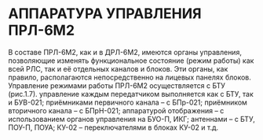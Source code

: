 # АППАРАТУРА УПРАВЛЕНИЯ ПРЛ-6М2

В составе ПРЛ-6М2, как и в ДРЛ-6М2, имеются органы управления, позволяющие изменять функциональное состояние (режим работы) как всей РЛС, так и её отдельных каналов и блоков. Эти органы, как правило, располагаются непосредственно на лицевых панелях блоков. Управление режимами работы ПРЛ-6М2 осуществляется с БТУ (рис.1.7). управление каждым передатчиком выполняется как с БТУ, так и БУВ-021; приёмниками первичного канала – с БПр-021; приёмником вторичного канала – с БПрН-021; аппаратурой отображения – с использованием органов управления на БУО-П, ИКГ; антеннами – с БТУ, ПОУ-П, ПОУА; КУ-02 – переключателями в блоках КУ-02 и т.д.

